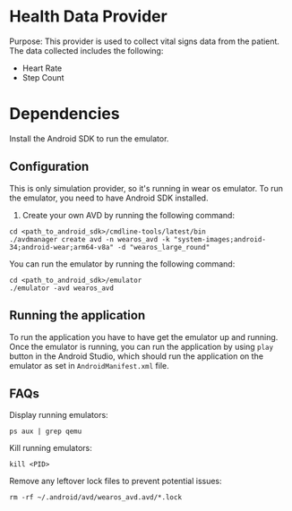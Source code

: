 # Health Data Provider

Purpose: This provider is used to collect vital signs data from the patient. The data collected includes the following:
- Heart Rate
- Step Count

# Dependencies

Install the Android SDK to run the emulator.

## Configuration

This is only simulation provider, so it's running in wear os emulator. To run the emulator, you need to have 
Android SDK installed.

1. Create your own AVD by running the following command:
```
cd <path_to_android_sdk>/cmdline-tools/latest/bin
./avdmanager create avd -n wearos_avd -k "system-images;android-34;android-wear;arm64-v8a" -d "wearos_large_round"
```

You can run the emulator by running the following command:
```
cd <path_to_android_sdk>/emulator
./emulator -avd wearos_avd
```

## Running the application

To run the application you have to have get the emulator up and running. Once the emulator is running, you can run the application by 
using `play` button in the Android Studio, which should run the application on the emulator as set in `AndroidManifest.xml` file.

## FAQs

Display running emulators:
```
ps aux | grep qemu
```

Kill running emulators:
```
kill <PID>
```

Remove any leftover lock files to prevent potential issues:
```
rm -rf ~/.android/avd/wearos_avd.avd/*.lock
```